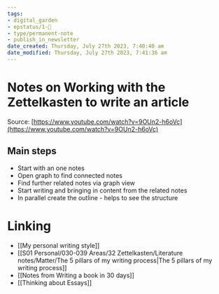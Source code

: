 ```yaml
---
tags: 
- digital_garden
- epstatus/1-🌱
- type/permanent-note
- publish_in_newsletter
date_created: Thursday, July 27th 2023, 7:40:40 am
date_modified: Thursday, July 27th 2023, 7:41:36 am
---
```

# Notes on Working with the Zettelkasten to write an article
Source: [https://www.youtube.com/watch?v=9OUn2-h6oVc](https://www.youtube.com/watch?v=9OUn2-h6oVc)

## Main steps
+ Start with an one notes
+ Open graph to find connected notes
+ Find further related notes via graph view
+ Start writing and bringing in content from the related notes
+ In parallel create the outline - helps to see the structure

# Linking
+ [[My personal writing style]]
+ [[S01 Personal/030-039 Areas/32 Zettelkasten/Literature notes/Matter/The 5 pillars of my writing process|The 5 pillars of my writing process]]
+ [[Notes from Writing a book in 30 days]]
+ [[Thinking about Essays]]


